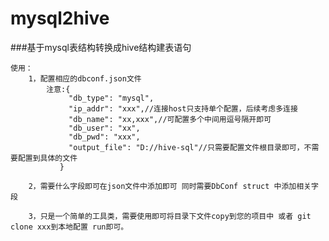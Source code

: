 # mysql2hive
###基于mysql表结构转换成hive结构建表语句 

    使用： 
        1，配置相应的dbconf.json文件
            注意:{
                 "db_type": "mysql",
                 "ip_addr": "xxx",//连接host只支持单个配置，后续考虑多连接
                 "db_name": "xx,xxx",//可配置多个中间用逗号隔开即可
                 "db_user": "xx",
                 "db_pwd": "xxx",
                 "output_file": "D://hive-sql"//只需要配置文件根目录即可，不需要配置到具体的文件
               }
               
        2，需要什么字段即可在json文件中添加即可 同时需要DbConf struct 中添加相关字段
        
        3，只是一个简单的工具类，需要使用即可将目录下文件copy到您的项目中 或者 git clone xxx到本地配置 run即可。
